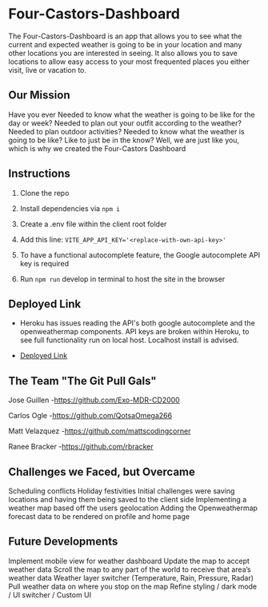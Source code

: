 # Four-Castors-Dashboard
The Four-Castors-Dashboard is an app that allows you to see what the current and expected weather is going to be in your location and many other locations you are interested in seeing. It also allows you to save locations to allow easy access to your most frequented places you either visit, live or vacation to.

## Our Mission
Have you ever
Needed to know what the weather is going to be like for the day or week?
Needed to plan out your outfit according to the weather?
Needed to plan outdoor activities?
Needed to know what the weather is going to be like?
Like to just be in the know?
Well, we are just like you, which is why we created the Four-Castors Dashboard

## Instructions

1. Clone the repo

2. Install dependencies via `npm i`

3. Create a .env file within the client root folder

4. Add this line: `VITE_APP_API_KEY='<replace-with-own-api-key>'`

5. To have a functional autocomplete feature, the Google autocomplete API key is required

6. Run `npm run` develop in terminal to host the site in the browser

## Deployed Link

- Heroku has issues reading the API's both google autocomplete and the openweathermap components. API keys are broken within Heroku, to see full functionality run on local host. Localhost install is advised.


- [Deployed Link](https://intense-earth-62724-27c2d34e22f0.herokuapp.com/)



## The Team "The Git Pull Gals"

Jose Guillen -https://github.com/Exo-MDR-CD2000

Carlos Ogle -https://github.com/QotsaOmega266

Matt Velazquez -https://github.com/mattscodingcorner

Ranee Bracker -https://github.com/rbracker

## Challenges we Faced, but Overcame
Scheduling conflicts
Holiday festivities 
Initial challenges were saving locations and having them being saved to the client side
Implementing  a weather map based off the users geolocation 
Adding the Openweathermap forecast data to be rendered on profile and home page

## Future Developments 

Implement mobile view for weather dashboard
Update the map to accept weather data 
Scroll the map to any part of the world to receive that area’s weather data 
Weather layer switcher (Temperature, Rain, Pressure, Radar)
Pull weather data on where you stop on the map
Refine styling / dark mode / UI switcher / Custom UI



